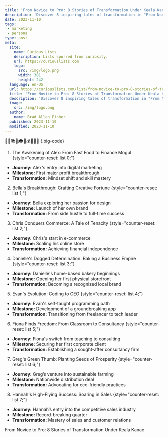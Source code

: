 ```yaml
---
title: 'From Novice to Pro: 8 Stories of Transformation Under Keala Kanae'
description: 'Discover 8 inspiring tales of transformation in "From Novice to Pro" by Keala Kanae. These stories will captivate curious minds seeking growth and success.'
date: 2023-11-10
tags:
 - marketing
 - persona
type: post
meta:
  site:
    name: Curious Lists
    description: Lists spurred from curiosity.
    url: https://curiouslists.com
    logo:
      src: /img/logo.png
      width: 301
      height: 242
  language: en-US
  url: https://curiouslists.com/list/from-novice-to-pro-8-stories-of-transformation-under-keala-kanae
  title: 'From Novice to Pro: 8 Stories of Transformation Under Keala Kanae'
  description: 'Discover 8 inspiring tales of transformation in "From Novice to Pro" by Keala Kanae. These stories will captivate curious minds seeking growth and success.'
  image:
    src: /img/logo.png
  author:
    name: Brad Allen Fisher
  published: 2023-11-10
  modified: 2023-11-10
---
```



🚀💼📚🌟🎓🔝💰🤝🧭👏 {.big-code}

1. The Awakening of Alex: From Fast Food to Finance Mogul {style="counter-reset: list 0;"}
  - **Journey:** Alex's entry into digital marketing
  - **Milestone:** First major profit breakthrough
  - **Transformation:** Mindset shift and skill mastery

2. Bella's Breakthrough: Crafting Creative Fortune {style="counter-reset: list 1;"}
  - **Journey:** Bella exploring her passion for design
  - **Milestone:** Launch of her own brand
  - **Transformation:** From side hustle to full-time success

3. Chris Conquers Commerce: A Tale of Tenacity {style="counter-reset: list 2;"}
  - **Journey:** Chris's start in e-commerce
  - **Milestone:** Scaling his online store
  - **Transformation:** Achieving financial independence

4. Danielle's Dogged Determination: Baking a Business Empire {style="counter-reset: list 3;"}
  - **Journey:** Danielle's home-based bakery beginnings
  - **Milestone:** Opening her first physical storefront
  - **Transformation:** Becoming a recognized local brand

5. Evan's Evolution: Coding to CEO {style="counter-reset: list 4;"}
  - **Journey:** Evan's self-taught programming path
  - **Milestone:** Development of a groundbreaking app
  - **Transformation:** Transitioning from freelancer to tech leader

6. Fiona Finds Freedom: From Classroom to Consultancy {style="counter-reset: list 5;"}
  - **Journey:** Fiona's switch from teaching to consulting
  - **Milestone:** Securing her first corporate client
  - **Transformation:** Establishing a sought-after consultancy firm

7. Greg's Green Thumb: Planting Seeds of Prosperity {style="counter-reset: list 6;"}
  - **Journey:** Greg’s venture into sustainable farming
  - **Milestone:** Nationwide distribution deal
  - **Transformation:** Advocating for eco-friendly practices

8. Hannah's High-Flying Success: Soaring in Sales {style="counter-reset: list 7;"}
  - **Journey:** Hannah’s entry into the competitive sales industry
  - **Milestone:** Record-breaking quarter
  - **Transformation:** Mastery of sales and customer relations

From Novice to Pro: 8 Stories of Transformation Under Keala Kanae